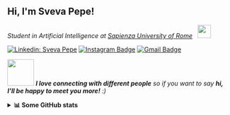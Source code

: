 <h2> Hi, I'm Sveva Pepe! </h2>
<p><em>Student in Artificial Intelligence at <a href="https://www.diag.uniroma1.it/">Sapienza University of Rome</a> &nbsp; <img src="https://media.giphy.com/media/gjxYwnMG7Mocmc75DM/giphy.gif" width="30"></br>
</em></p>

[![Linkedin: Sveva Pepe](https://img.shields.io/badge/-svevapepe-blue?style=flat-square&logo=Linkedin&logoColor=white&link=https://www.linkedin.com/in/svevapepe/)](https://www.linkedin.com/in/sveva-pepe-ba9945123/)
[![Instagram Badge](https://img.shields.io/badge/-svevapepe-e4405f?style=flat-square&logo=Instagram&logoColor=white&link=https://www.instagram.com/svevapepe/)](https://www.instagram.com/sveva_pepe/)
[![Gmail Badge](https://img.shields.io/badge/-sveva.pepe@gmail.com-d14836?style=flat-square&logo=Gmail&logoColor=white&link=mailto:sveva.pepe@gmail.com)](mailto:sveva.pepe@gmail.com)


<img src="https://media.giphy.com/media/LnQjpWaON8nhr21vNW/giphy.gif" width="60"> <em><b>I love connecting with different people</b> so if you want to say <b>hi, I'll be happy to meet you more!</b> :)</em>
<br>

<details>
<summary> <b>📊 Some GitHub stats </b></summary>

<p float="left"> <!-- GitHub README Stats -->
    <br> <br>
   <img width="350" height="175"  alt="Sveva Pepe's github stats" hspace="20"
         src="https://github-readme-stats.vercel.app/api/top-langs/?username=pepes97&layout=compact&hide=HTML&langs_count=10&theme=algolia" />
    <img width="420" height="175" alt="Sveva Pepe's github stats" 
         src="https://github-readme-stats.vercel.app/api?username=pepes97&show_icons=true&theme=algolia&count_private=true&include_all_commits=true" />
</p>
</details>
<!--
**pepes97/pepes97** is a ✨ _special_ ✨ repository because its `README.md` (this file) appears on your GitHub profile.

Here are some ideas to get you started:

- 🔭 I’m currently working on ...
- 🌱 I’m currently learning ...
- 👯 I’m looking to collaborate on ...
- 🤔 I’m looking for help with ...
- 💬 Ask me about ...
- 📫 How to reach me: ...
- 😄 Pronouns: ...
- ⚡ Fun fact: ...
-->
